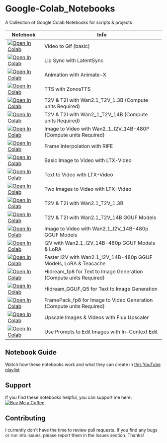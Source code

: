 # Google-Colab_Notebooks
A Collection of Google Colab Notebooks for scripts & projects

| Notebook | Info
| --- | --- |
[![Open In Colab](https://colab.research.google.com/assets/colab-badge.svg)](https://colab.research.google.com/github/Isi-dev/Google-Colab_Notebooks/blob/main/video2Gif_(Basic).ipynb)  | Video to Gif (basic)
[![Open In Colab](https://colab.research.google.com/assets/colab-badge.svg)](https://colab.research.google.com/github/Isi-dev/Google-Colab_Notebooks/blob/main/LatentSync.ipynb)  | Lip Sync with LatentSync
[![Open In Colab](https://colab.research.google.com/assets/colab-badge.svg)](https://colab.research.google.com/github/Isi-dev/Google-Colab_Notebooks/blob/main/Animate_X.ipynb)  | Animation with Animate-X
[![Open In Colab](https://colab.research.google.com/assets/colab-badge.svg)](https://colab.research.google.com/github/Isi-dev/Google-Colab_Notebooks/blob/main/ZonosTTS.ipynb)  | TTS with ZonosTTS
[![Open In Colab](https://colab.research.google.com/assets/colab-badge.svg)](https://colab.research.google.com/github/Isi-dev/Google-Colab_Notebooks/blob/main/Wan2_1_T2V_1_3B_DiffSynth.ipynb)  | T2V & T2I with Wan2.1_T2V_1.3B (Compute units Required)
[![Open In Colab](https://colab.research.google.com/assets/colab-badge.svg)](https://colab.research.google.com/github/Isi-dev/Google-Colab_Notebooks/blob/main/Wan2_1_T2V_14B.ipynb)  | T2V & T2I with Wan2_1_T2V_14B (Compute units Required)
[![Open In Colab](https://colab.research.google.com/assets/colab-badge.svg)](https://colab.research.google.com/github/Isi-dev/Google-Colab_Notebooks/blob/main/Wan2_1_I2V_14B.ipynb)  | Image to Video with Wan2_1_I2V_14B-480P (Compute units Required)
[![Open In Colab](https://colab.research.google.com/assets/colab-badge.svg)](https://colab.research.google.com/github/Isi-dev/Google-Colab_Notebooks/blob/main/FrameInterpolationRIFE.ipynb)  | Frame Interpolation with RIFE
[![Open In Colab](https://colab.research.google.com/assets/colab-badge.svg)](https://colab.research.google.com/github/Isi-dev/Google-Colab_Notebooks/blob/main/LTX_Video_Img_to_Vid.ipynb)  | Basic Image to Video with LTX-Video
[![Open In Colab](https://colab.research.google.com/assets/colab-badge.svg)](https://colab.research.google.com/github/Isi-dev/Google-Colab_Notebooks/blob/main/LTX_Video_Tx_to_Vid.ipynb)  | Text to Video with LTX-Video
[![Open In Colab](https://colab.research.google.com/assets/colab-badge.svg)](https://colab.research.google.com/github/Isi-dev/Google-Colab_Notebooks/blob/main/LTX_Video_with_Start_&_End_frames.ipynb)  | Two Images to Video with LTX-Video
[![Open In Colab](https://colab.research.google.com/assets/colab-badge.svg)](https://colab.research.google.com/github/Isi-dev/Google-Colab_Notebooks/blob/main/Wan2_1_1_3B_T2V_Free.ipynb)  | T2V & T2I with Wan2.1_T2V_1.3B
[![Open In Colab](https://colab.research.google.com/assets/colab-badge.svg)](https://colab.research.google.com/github/Isi-dev/Google-Colab_Notebooks/blob/main/Wan2_1_14B_T2V_GGUF_Free.ipynb)  | T2V & T2I with Wan2.1_T2V_14B GGUF Models
[![Open In Colab](https://colab.research.google.com/assets/colab-badge.svg)](https://colab.research.google.com/github/Isi-dev/Google-Colab_Notebooks/blob/main/Wan2_1_14B_I2V_GGUF_Free.ipynb)  | Image to Video with Wan2.1_I2V_14B-480p GGUF Models
[![Open In Colab](https://colab.research.google.com/assets/colab-badge.svg)](https://colab.research.google.com/github/Isi-dev/Google-Colab_Notebooks/blob/main/Wan2_1_14B_I2V_GGUF_&_LoRA.ipynb)  | I2V with Wan2.1_I2V_14B-480p GGUF Models & LoRA
[![Open In Colab](https://colab.research.google.com/assets/colab-badge.svg)](https://colab.research.google.com/github/Isi-dev/Google-Colab_Notebooks/blob/main/Fast_Wan2_1_14B_I2V_480p_GGUF_&_LoRA.ipynb)  | Faster I2V with Wan2.1_I2V_14B-480p GGUF Models, LoRA & Teacache
[![Open In Colab](https://colab.research.google.com/assets/colab-badge.svg)](https://colab.research.google.com/github/Isi-dev/Google-Colab_Notebooks/blob/main/Hidream_fp8.ipynb)  | Hidream_fp8 for Text to Image Generation (Compute units Required)
[![Open In Colab](https://colab.research.google.com/assets/colab-badge.svg)](https://colab.research.google.com/github/Isi-dev/Google-Colab_Notebooks/blob/main/Hidream_T2V_GGUF_Q5.ipynb)  | Hidream_GGUF_Q5 for Text to Image Generation
[![Open In Colab](https://colab.research.google.com/assets/colab-badge.svg)](https://colab.research.google.com/github/Isi-dev/Google-Colab_Notebooks/blob/main/FramePack.ipynb)  | FramePack_fp8 for Image to Video Generation (Compute units Required)
[![Open In Colab](https://colab.research.google.com/assets/colab-badge.svg)](https://colab.research.google.com/github/Isi-dev/Google-Colab_Notebooks/blob/main/Flux_Upscaler.ipynb)  | Upscale Images & Videos with Flux Upscaler
[![Open In Colab](https://colab.research.google.com/assets/colab-badge.svg)](https://colab.research.google.com/github/Isi-dev/Google-Colab_Notebooks/blob/main/ICEdit.ipynb)  | Use Prompts to Edit Images with In-Context Edit


## Notebook Guide
Watch how these notebooks work and what they can create in [this YouTube playlist](https://www.youtube.com/playlist?list=PLdi1sS5pbSYeA470Sb1wARR4OieCBIqMv) 

## Support
If you find these notebooks helpful, you can support me here:  [![Buy Me a Coffee](https://img.shields.io/badge/Support-Buy%20Me%20a%20Coffee-orange?style=flat-square&logo=buy-me-a-coffee)](https://buymeacoffee.com/isiomo)

## Contributing
I currently don't have the time to review pull requests. If you find any bugs or run into issues, please report them in the Issues section. Thanks!


